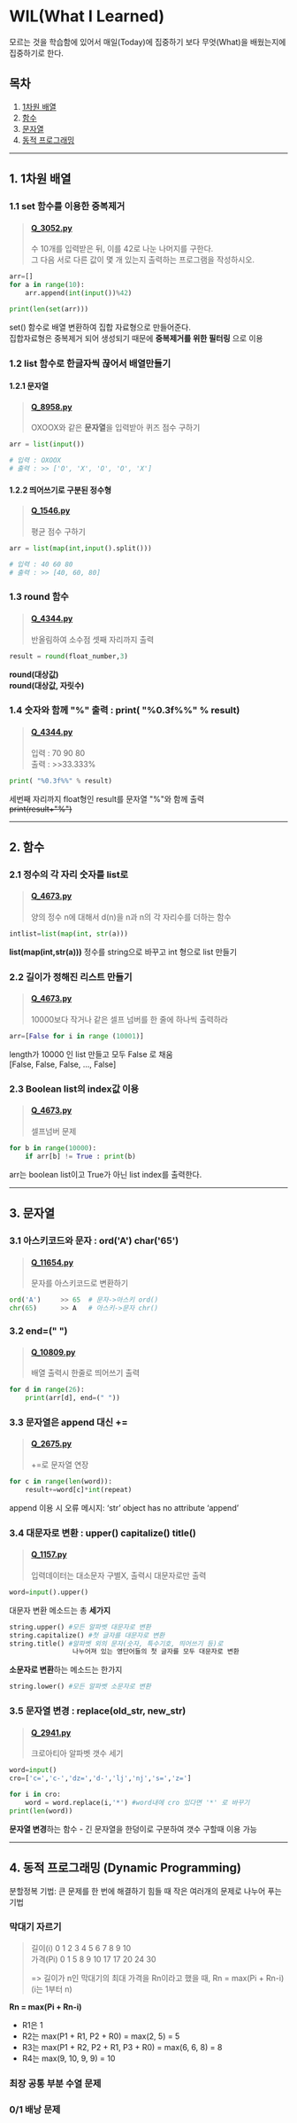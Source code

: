 # WIL(What I Learned)
모르는 것을 학습함에 있어서 매일(Today)에 집중하기 보다 무엇(What)을 배웠는지에 집중하기로 한다.

## 목차
1. [1차원 배열](#1-1차원-배열)
1. [함수](#2-함수)
1. [문자열](#3-문자열)
1. [동적 프로그래밍](#4-동적-프로그래밍Dynamic-Programming)
-----

## 1. 1차원 배열
### 1.1 set 함수를 이용한 중복제거

>#### [Q_3052.py](https://www.acmicpc.net/problem/3052)
>수 10개를 입력받은 뒤, 이를 42로 나눈 나머지를 구한다.   
그 다음 서로 다른 값이 몇 개 있는지 출력하는 프로그램을 작성하시오.
```python
arr=[]
for a in range(10):
    arr.append(int(input())%42)

print(len(set(arr)))
```

set() 함수로 배열 변환하여 집합 자료형으로 만들어준다.   
집합자료형은 중복제거 되어 생성되기 때문에 **중복제거를 위한 필터링** 으로 이용


### 1.2 list 함수로 한글자씩 끊어서 배열만들기
#### 1.2.1 문자열

>#### [Q_8958.py](https://www.acmicpc.net/problem/8958)
>OXOOX와 같은 **문자열**을 입력받아 퀴즈 점수 구하기
```python
arr = list(input())

# 입력 : OXOOX    
# 출력 : >> ['O', 'X', 'O', 'O', 'X']
```
#### 1.2.2 띄어쓰기로 구분된 정수형
>#### [Q_1546.py](https://www.acmicpc.net/problem/1546)
>평균 점수 구하기
```python
arr = list(map(int,input().split()))

# 입력 : 40 60 80    
# 출력 : >> [40, 60, 80]
```

### 1.3 round 함수
> #### [Q_4344.py](https://www.acmicpc.net/problem/4344)
> 반올림하여 소수점 셋째 자리까지 출력
```python
result = round(float_number,3)
```
**round(대상값)**   
**round(대상값, 자릿수)**     

### 1.4 숫자와 함께 "%" 출력 : print( "%0.3f%%" % result)
> #### [Q_4344.py](https://www.acmicpc.net/problem/4344)
> 입력 : 70 90 80   
> 출력 : >>33.333%
```python
print( "%0.3f%%" % result)
```
세번째 자리까지 float형인 result를 문자열 "%"와 함께 출력   
~~print(result+"%")~~

------
## 2. 함수
### 2.1 정수의 각 자리 숫자를 list로 

>#### [Q_4673.py](https://www.acmicpc.net/problem/4673)
>양의 정수 n에 대해서 d(n)을 n과 n의 각 자리수를 더하는 함수
```python
intlist=list(map(int, str(a)))
```
**list(map(int,str(a)))**
정수를 string으로 바꾸고 int 형으로 list 만들기

### 2.2 길이가 정해진 리스트 만들기

>#### [Q_4673.py](https://www.acmicpc.net/problem/4673)
>10000보다 작거나 같은 셀프 넘버를 한 줄에 하나씩 출력하라
```python
arr=[False for i in range (10001)]
```
length가 10000 인 list 만들고 모두 False 로 채움    
[False, False, False, ..., False]

### 2.3 Boolean list의 index값 이용

>#### [Q_4673.py](https://www.acmicpc.net/problem/4673)
>셀프넘버 문제
```python
for b in range(10000):
    if arr[b] != True : print(b)
```
arr는 boolean list이고 True가 아닌 list index를 출력한다.

------

## 3. 문자열
### 3.1 아스키코드와 문자 : ord('A') char('65')
>#### [Q_11654.py](https://www.acmicpc.net/problem/11654)
> 문자를 아스키코드로 변환하기
```python
ord('A')     >> 65  # 문자->아스키 ord()
chr(65)      >> A   # 아스키->문자 chr()
```

### 3.2 end=(" ")
>#### [Q_10809.py](https://www.acmicpc.net/problem/10809)
> 배열 출력시 한줄로 띄어쓰기 출력
```python
for d in range(26):
    print(arr[d], end=(" "))
```

### 3.3 문자열은 append 대신 +=
>#### [Q_2675.py](https://www.acmicpc.net/problem/2675)
> +=로 문자열 연장
```python
for c in range(len(word)):
    result+=word[c]*int(repeat)
```
append 이용 시 오류 메시지: ‘str’ object has no attribute ‘append’

### 3.4 대문자로 변환 : upper() capitalize() title()
>#### [Q_1157.py](https://www.acmicpc.net/problem/1157)
> 입력데이터는 대소문자 구별X, 출력시 대문자로만 출력
```python
word=input().upper()
```
대문자 변환 메소드는 총 **세가지**

```python
string.upper() #모든 알파벳 대문자로 변환
string.capitalize() #첫 글자를 대문자로 변환
string.title() #알파벳 외의 문자(숫자, 특수기호, 띄어쓰기 등)로 
                나누어져 있는 영단어들의 첫 글자를 모두 대문자로 변환
```

**소문자로 변환**하는 메소드는 한가지
```python
string.lower() #모든 알파벳 소문자로 변환
```
### 3.5 문자열 변경 : replace(old_str, new_str)
>#### [Q_2941.py](https://www.acmicpc.net/problem/2941)
> 크로아티아 알파벳 갯수 세기
```python
word=input()
cro=['c=','c-','dz=','d-','lj','nj','s=','z=']

for i in cro:
    word = word.replace(i,'*') #word내에 cro 있다면 '*' 로 바꾸기
print(len(word))
```
**문자열 변경**하는 함수 - 긴 문자열을 한덩이로 구분하여 갯수 구할때 이용 가능

-------

## 4. 동적 프로그래밍 (Dynamic Programming)
분할정복 기법: 큰 문제를 한 번에 해결하기 힘들 때 작은 여러개의 문제로 나누어 푸는 기법
### 막대기 자르기
> 길이(i) 0 1 2 3 4 5 6 7 8 9 10   
가격(Pi) 0 1 5 8 9 10 17 17 20 24 30 
> 
> => 길이가 n인 막대기의 최대 가격을 Rn이라고 했을 때, Rn = max(Pi + Rn-i) (i는 1부터 n)

**Rn = max(Pi + Rn-i)**   
- R1은 1   
- R2는 max(P1 + R1, P2 + R0) = max(2, 5) = 5    
- R3는 max(P1 + R2, P2 + R1, P3 + R0) = max(6, 6, 8) = 8    
- R4는 max(9, 10, 9, 9) = 10   

### 최장 공통 부분 수열 문제

### 0/1 배낭 문제


